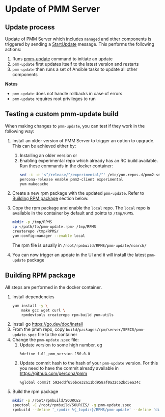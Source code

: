 # Update of PMM Server

## Update process

Update of PMM Server which includes `managed` and other components is triggered by sending a [StartUpdate](https://github.com/percona/pmm/blob/PMM-12673-protobuf-linters/api/server/v1/server.proto#L260) message.
This performs the following actions:
1. Runs [pmm-update](https://github.com/percona/pmm/tree/main/update) command to initiate an update
2. `pmm-update` first updates itself to the latest version and restarts
3. `pmm-update` then runs a set of Ansible tasks to update all other components

**Notes**
- `pmm-update` does not handle rollbacks in case of errors
- `pmm-update` requires root privileges to run

## Testing a custom pmm-update build

When making changes to `pmm-update`, you can test if they work in the following way:

1. Install an older version of PMM Server to trigger an option to upgrade. This can be achieved either by:
    1. Installing an older version or
    2. Enabling experimental repo which already has an RC build available. Run these commands in the docker container:
        ```sh
        sed -i -e 's^/release/^/experimental/^' /etc/yum.repos.d/pmm2-server.repo
        percona-release enable pmm2-client experimental
        yum makecache
        ```
2. Create a new rpm package with the updated `pmm-update`. Refer to [Building RPM package](#building-rpm-package) section below.
3. Copy the rpm package and enable the `local` repo. The `local` repo is available in the container by default and points to `/tmp/RPMS`.
    ```sh
    mkdir -p /tmp/RPMS
    cp </path/to/pmm-update.rpm> /tmp/RPMS
    createrepo /tmp/RPMS/
    yum-config-manager --enable local
    ```
    
    The rpm file is usually in `/root/rpmbuild/RPMS/pmm-update/noarch/`
4. You can now trigger an update in the UI and it will install the latest `pmm-update` package

## Building RPM package

All steps are performed in the docker container.

1. Install dependencies
    ```sh
    yum install -y \
        make gcc wget curl \
        rpmdevtools createrepo rpm-build yum-utils
    ```
2. Install go https://go.dev/doc/install
3. From the pmm repo, copy `build/packages/rpm/server/SPECS/pmm-update.spec` file to the container
4. Change the `pmm-update.spec` file:
    1. Update version to some high number, eg
        ```
        %define full_pmm_version 150.0.0
        ```
    2. Update commit hash to the hash of your `pmm-update` version. For this you need to have the commit already available in https://github.com/percona/pmm
        ```
        %global commit 592eddf656bce32a11bd958af0a32c62bd5ea34c
        ```
5. Build the rpm package
    ```sh
    mkdir -p /root/rpmbuild/SOURCES
    spectool -C /root/rpmbuild/SOURCES/ -g pmm-update.spec
    rpmbuild --define '_rpmdir %{_topdir}/RPMS/pmm-update' --define 'dist .el7' -ba pmm-update.spec
    ```
